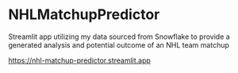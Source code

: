 # NHLMatchupPredictor
Streamlit app utilizing my data sourced from Snowflake to provide a generated analysis and potential outcome of an NHL team matchup

https://nhl-matchup-predictor.streamlit.app
